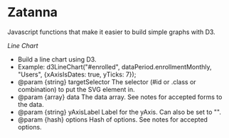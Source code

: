 Zatanna
======

Javascript functions that make it easier to build simple graphs with D3.

*Line Chart*

 * Build a line chart using D3.
 * Example: d3LineChart("#enrolled", dataPeriod.enrollmentMonthly, "Users", {xAxisIsDates: true, yTicks: 7});
 * @param {string} targetSelector The selector (#id or .class or combination) to put the SVG element in.
 * @param {array} data The data array. See notes for accepted forms to the data.
 * @param {string} yAxisLabel Label for the yAxis. Can also be set to "".
 * @param {hash} options Hash of options. See notes for accepted options.

